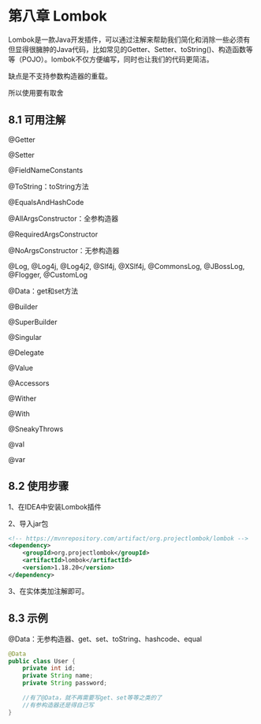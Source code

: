 # 第八章 Lombok

Lombok是一款Java开发插件，可以通过注解来帮助我们简化和消除一些必须有但显得很臃肿的Java代码，比如常见的Getter、Setter、toString()、构造函数等等（POJO）。lombok不仅方便编写，同时也让我们的代码更简洁。

缺点是不支持参数构造器的重载。

所以使用要有取舍

## 8.1 可用注解

@Getter

@Setter

@FieldNameConstants

@ToString：toString方法

@EqualsAndHashCode

@AllArgsConstructor：全参构造器

@RequiredArgsConstructor

@NoArgsConstructor：无参构造器

@Log, @Log4j, @Log4j2, @Slf4j, @XSlf4j, @CommonsLog, @JBossLog, @Flogger, @CustomLog

@Data：get和set方法

@Builder

@SuperBuilder

@Singular

@Delegate

@Value

@Accessors

@Wither

@With

@SneakyThrows

@val

@var

## 8.2 使用步骤

1、在IDEA中安装Lombok插件

2、导入jar包

```xml
<!-- https://mvnrepository.com/artifact/org.projectlombok/lombok -->
<dependency>
    <groupId>org.projectlombok</groupId>
    <artifactId>lombok</artifactId>
    <version>1.18.20</version>
</dependency>
```

3、在实体类加注解即可。

## 8.3 示例

@Data：无参构造器、get、set、toString、hashcode、equal

```java
@Data
public class User {
    private int id;
    private String name;
    private String password;
  
    //有了@Data，就不再需要写get、set等等之类的了
    //有参构造器还是得自己写
}
```


